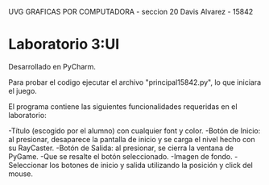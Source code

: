 UVG
GRAFICAS POR COMPUTADORA - seccion 20
Davis Alvarez - 15842

# Laboratorio 3:UI 

Desarrollado en PyCharm.

Para probar el codigo ejecutar el archivo "principal15842.py",
lo que iniciara el juego.

El programa contiene las siguientes funcionalidades requeridas en el laboratorio:

-Título (escogido por el alumno) con cualquier font y color.
-Botón de Inicio: al presionar, desaparece la pantalla de inicio y se carga el nivel hecho con su RayCaster.
-Botón de Salida: al presionar, se cierra la ventana de PyGame.
-Que se resalte el botón seleccionado.
-Imagen de fondo. 
-Seleccionar los botones de inicio y salida utilizando la posición y click del mouse.
